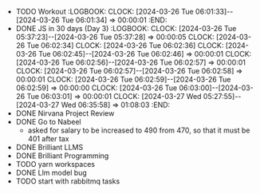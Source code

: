 - TODO Workout
  :LOGBOOK:
  CLOCK: [2024-03-26 Tue 06:01:33]--[2024-03-26 Tue 06:01:34] =>  00:00:01
  :END:
- DONE JS in 30 days (Day 3)
  :LOGBOOK:
  CLOCK: [2024-03-26 Tue 05:37:23]--[2024-03-26 Tue 05:37:28] =>  00:00:05
  CLOCK: [2024-03-26 Tue 06:02:34]
  CLOCK: [2024-03-26 Tue 06:02:36]
  CLOCK: [2024-03-26 Tue 06:02:45]--[2024-03-26 Tue 06:02:46] =>  00:00:01
  CLOCK: [2024-03-26 Tue 06:02:56]--[2024-03-26 Tue 06:02:57] =>  00:00:01
  CLOCK: [2024-03-26 Tue 06:02:57]--[2024-03-26 Tue 06:02:58] =>  00:00:01
  CLOCK: [2024-03-26 Tue 06:02:59]--[2024-03-26 Tue 06:02:59] =>  00:00:00
  CLOCK: [2024-03-26 Tue 06:03:00]--[2024-03-26 Tue 06:03:01] =>  00:00:01
  CLOCK: [2024-03-27 Wed 05:27:55]--[2024-03-27 Wed 06:35:58] =>  01:08:03
  :END:
- DONE Nirvana Project Review
- DONE Go to Nabeel
	- asked for salary to be increased to 490 from 470, so that it must be 401 after tax
- DONE Brilliant LLMS
- DONE Brilliant Programming
- TODO yarn workspaces
- DONE Llm model bug
- TODO start with rabbitmq tasks